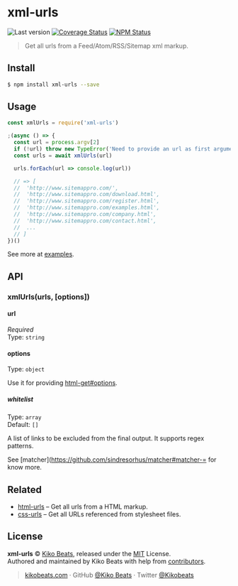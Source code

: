 # xml-urls

![Last version](https://img.shields.io/github/tag/Kikobeats/xml-urls.svg?style=flat-square)
[![Coverage Status](https://img.shields.io/coveralls/Kikobeats/xml-urls.svg?style=flat-square)](https://coveralls.io/github/Kikobeats/xml-urls)
[![NPM Status](https://img.shields.io/npm/dm/xml-urls.svg?style=flat-square)](https://www.npmjs.org/package/xml-urls)

> Get all urls from a Feed/Atom/RSS/Sitemap xml markup.

## Install

```bash
$ npm install xml-urls --save
```

## Usage

```js
const xmlUrls = require('xml-urls')

;(async () => {
  const url = process.argv[2]
  if (!url) throw new TypeError('Need to provide an url as first argument.')
  const urls = await xmlUrls(url)

  urls.forEach(url => console.log(url))

  // => [
  //  'http://www.sitemappro.com/',
  //  'http://www.sitemappro.com/download.html',
  //  'http://www.sitemappro.com/register.html',
  //  'http://www.sitemappro.com/examples.html',
  //  'http://www.sitemappro.com/company.html',
  //  'http://www.sitemappro.com/contact.html',
  //  ...
  // ]
})()
```

See more at [examples](/examples).

## API

### xmlUrls(urls, [options])

#### url

*Required*<br>
Type: `string`

#### options

Type: `object`

Use it for providing [html-get#options](https://github.com/Kikobeats/html-get#options).

##### whitelist

Type: `array`<br>
Default: `[]`

A list of links to be excluded from the final output. It supports regex patterns.

See [matcher](https://github.com/sindresorhus/matcher#matcher-= for know more.

## Related

- [html-urls](https://github.com/Kikobeats/html-urls) – Get all urls from a HTML markup.
- [css-urls](https://github.com/Kikobeats/css-urls) – Get all URLs referenced from stylesheet files.

## License

**xml-urls** © [Kiko Beats](https://kikobeats.com), released under the [MIT](https://github.com/Kikobeats/xml-urls/blob/master/LICENSE.md) License.<br>
Authored and maintained by Kiko Beats with help from [contributors](https://github.com/Kikobeats/xml-urls/contributors).

> [kikobeats.com](https://kikobeats.com) · GitHub [@Kiko Beats](https://github.com/Kikobeats) · Twitter [@Kikobeats](https://twitter.com/Kikobeats)
